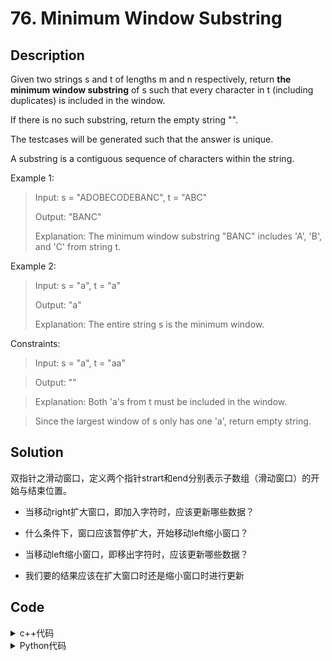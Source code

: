 # 76. Minimum Window Substring


## Description

Given two strings s and t of lengths m and n respectively, return **the minimum window substring** of s such that every character in t (including duplicates) is included in the window. 

If there is no such substring, return the empty string "".

The testcases will be generated such that the answer is unique.

A substring is a contiguous sequence of characters within the string.

Example 1:<br>

> Input: s = "ADOBECODEBANC", t = "ABC"
>
> Output: "BANC"
>
> Explanation: The minimum window substring "BANC" includes 'A', 'B', and 'C' from string t.



Example 2:

> Input: s = "a", t = "a"
>
> Output: "a"
>
> Explanation: The entire string s is the minimum window.


Constraints:

> Input: s = "a", t = "aa"

> Output: ""

> Explanation: Both 'a's from t must be included in the window.

> Since the largest window of s only has one 'a', return empty string.



## Solution

双指针之滑动窗口，定义两个指针strart和end分别表示子数组（滑动窗口）的开始与结束位置。

- 当移动right扩大窗口，即加入字符时，应该更新哪些数据？

- 什么条件下，窗口应该暂停扩大，开始移动left缩小窗口？

- 当移动left缩小窗口，即移出字符时，应该更新哪些数据？

- 我们要的结果应该在扩大窗口时还是缩小窗口时进行更新

## Code

<details>
  <summary>c++代码</summary>
  
```C++
class Solution {
public:
    string minWindow(string s, string t) {
        //滑动窗口
        //string str = s;
        unordered_map<char, int>need, window;
        for(auto c : t) need[c]++;

        int left = 0, right = 0;
        int vaild = 0;
        int start = 0;
        int len = INT_MAX;
        while(right < s.size())
        {
            // c 是将移入窗口的字符
            char c = s[right];
             // 右移窗口
            right++;

            //窗口更新
            if(need.find(c) != need.end())
            {
                window[c]++;
                if(window[c] == need[c])
                {
                    vaild++;
                }
            }
            

            while(vaild == need.size())
            {
                if(right - left < len)
                {
                    start = left;
                    len = right-left;
                }
                char d =s[left];
                left++;

                if(need.find(d) != need.end())
                {
                    window[d]--;
                    if(window[d] < need[d])
                    {
                        vaild--;
                    }
                }
            }

        }
        return len == INT_MAX? "" : s.substr(start, len);
    }
};

```
</details>    
  
<details>
  <summary>Python代码</summary>
  
```Python3



```
</details>    



